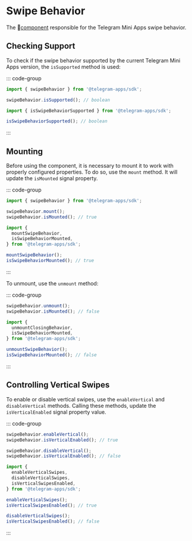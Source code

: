 # Swipe Behavior

The 💠[component](../scopes.md) responsible for the Telegram Mini Apps swipe behavior.

## Checking Support

To check if the swipe behavior supported by the current Telegram Mini Apps version, the
`isSupported` method is used:

::: code-group

```ts [Variable]
import { swipeBehavior } from '@telegram-apps/sdk';

swipeBehavior.isSupported(); // boolean
```

```ts [Functions]
import { isSwipeBehaviorSupported } from '@telegram-apps/sdk';

isSwipeBehaviorSupported(); // boolean
```

:::

## Mounting

Before using the component, it is necessary to mount it to work with properly configured properties.
To do so, use the `mount` method. It will update the `isMounted` signal property.

::: code-group

```ts [Variable]
import { swipeBehavior } from '@telegram-apps/sdk';

swipeBehavior.mount();
swipeBehavior.isMounted(); // true
```

```ts [Functions]
import {
  mountSwipeBehavior,
  isSwipeBehaviorMounted,
} from '@telegram-apps/sdk';

mountSwipeBehavior(); 
isSwipeBehaviorMounted(); // true
```

:::

To unmount, use the `unmount` method:

::: code-group

```ts [Variable]
swipeBehavior.unmount(); 
swipeBehavior.isMounted(); // false
```

```ts [Functions]
import {
  unmountClosingBehavior,
  isSwipeBehaviorMounted,
} from '@telegram-apps/sdk';

unmountSwipeBehavior(); 
isSwipeBehaviorMounted(); // false
```

:::

## Controlling Vertical Swipes

To enable or disable vertical swipes, use the `enableVertical` and `disableVertical` methods.
Calling these methods, update the `isVerticalEnabled` signal property value.

::: code-group

```ts [Variable]
swipeBehavior.enableVertical();
swipeBehavior.isVerticalEnabled(); // true

swipeBehavior.disableVertical();
swipeBehavior.isVerticalEnabled(); // false
```

```ts [Functions]
import {
  enableVerticalSwipes,
  disableVerticalSwipes,
  isVerticalSwipesEnabled,
} from '@telegram-apps/sdk';

enableVerticalSwipes();
isVerticalSwipesEnabled(); // true

disableVerticalSwipes();
isVerticalSwipesEnabled(); // false
```

:::